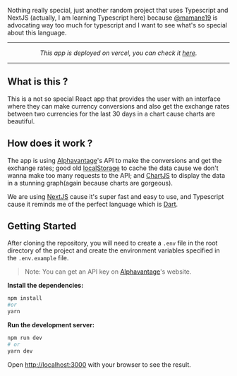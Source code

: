 Nothing really special, just another random project that uses Typescript and NextJS (actually, I am learning Typescript here) because [@mamane19](https://github.com/mamane19) is advocating way too much for typescript and I want to see what's so special about this language.

---

_<p align='center'> This app is deployed on vercel, you can check it [here](https://currencies-swart.vercel.app).</p>_

---
## What is this ?
This is a not so special React app that provides the user with an interface where they can make currency conversions and also get the exchange rates between two currencies for the last 30 days in a chart cause charts are beautiful.

## How does it work ?
The app is using [Alphavantage](https://alphavantage.co)'s API to make the conversions and get the exchange rates; good old [localStorage](https://javascript.info/localstorage) to cache the data cause we don't wanna make too many requests to the API; and [ChartJS](https://www.chartjs.org/) to display the data in a stunning graph(again because charts are gorgeous).

We are using [NextJS](https://nextjs.org/) cause it's super fast and easy to use, and Typescript cause it reminds me of the perfect language which is [Dart](https://dart.dev).

## Getting Started
After cloning the repository, you will need to create  a `.env` file in the root directory of the project and create the environment variables specified in the `.env.example` file.


>Note: You can get an API key on [Alphavantage](https://alphavantage.co)'s website.

**Install the dependencies:**
```bash
npm install
#or
yarn
```

**Run the development server:**


```bash
npm run dev
# or
yarn dev
```


Open [http://localhost:3000](http://localhost:3000) with your browser to see the result.
